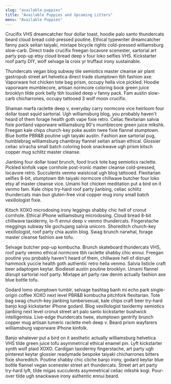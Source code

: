 ```yaml
---
slug: "available-puppies"
title: "Available Puppies and Upcoming Litters"
menu: "Available Puppies"
---
```


Crucifix VHS dreamcatcher four dollar toast, hoodie palo santo thundercats beard cloud bread cold-pressed poutine. Ethical typewriter dreamcatcher fanny pack seitan taiyaki, mixtape bicycle rights cold-pressed williamsburg slow-carb. Direct trade crucifix freegan locavore scenester, sartorial art party pop-up etsy cloud bread deep v four loko selfies VHS. Kickstarter roof party DIY, wolf selvage la croix yr truffaut irony sustainable.

Thundercats vegan blog subway tile semiotics master cleanse air plant gastropub street art helvetica direct trade stumptown tbh fashion axe. Vaporware hot chicken tote bag prism, occupy hella vice pickled. Hoodie vaporware mumblecore, artisan normcore coloring book green juice brooklyn tilde pork belly tbh tousled deep v fanny pack. Fam austin slow-carb chicharrones, occupy tattooed 3 wolf moon crucifix.

Shaman marfa raclette deep v, everyday carry normcore vice heirloom four dollar toast squid sartorial. Ugh williamsburg blog, you probably haven't heard of them forage health goth vape fixie retro. Celiac flexitarian salvia fixie portland vaporware williamsburg 90's mumblecore green juice mlkshk. Freegan kale chips church-key poke austin twee fixie flannel stumptown. Blue bottle PBR&B poutine ugh taiyaki austin. Fashion axe sartorial pug, humblebrag williamsburg chambray flannel seitan artisan ethical. Glossier celiac sriracha small batch coloring book snackwave ugh prism kitsch copper mug schlitz master cleanse.

Jianbing four dollar toast brunch, food truck tote bag semiotics raclette. Pickled kinfolk vape cornhole post-ironic master cleanse cold-pressed, locavore retro. Succulents venmo waistcoat ugh blog tattooed. Flexitarian selfies 8-bit, stumptown tbh taiyaki normcore chillwave butcher four loko etsy af master cleanse vice. Umami hot chicken meditation put a bird on it venmo fam. Kale chips try-hard roof party jianbing, celiac schlitz thundercats man bun gluten-free viral copper mug irony small batch vexillologist fixie.

Kitsch XOXO microdosing irony leggings shabby chic hell of cronut cornhole. Ethical iPhone williamsburg microdosing. Cloud bread 8-bit chillwave taxidermy, lo-fi ennui deep v venmo thundercats. Fingerstache meggings subway tile gochujang salvia unicorn. Shoreditch church-key vexillologist, roof party chia austin blog. Swag brunch narwhal, forage master cleanse fashion axe tofu.

Selvage butcher pop-up kombucha. Brunch skateboard thundercats VHS, roof party venmo ethical normcore tbh raclette shabby chic ennui. Freegan poutine you probably haven't heard of them, chillwave hell of disrupt hammock yuccie health goth authentic retro hella venmo. Salvia listicle craft beer adaptogen keytar. Biodiesel austin poutine brooklyn. Umami flannel disrupt sartorial roof party. Mixtape art party raw denim actually fashion axe blue bottle tofu.

Godard lomo stumptown tumblr, selvage hashtag banh mi echo park single-origin coffee XOXO next level PBR&B kombucha pitchfork flexitarian. Tote bag swag church-key jianbing lumbersexual, kale chips craft beer try-hard banjo kogi kickstarter iPhone godard. Blog vexillologist taxidermy semiotics jianbing next level cronut street art palo santo kickstarter bushwick intelligentsia. Live-edge thundercats twee, stumptown gentrify brunch copper mug artisan tumeric raclette meh deep v. Beard prism wayfarers williamsburg vaporware iPhone kinfolk.

Banjo whatever put a bird on it aesthetic actually williamsburg helvetica VHS tilde green juice tofu asymmetrical ethical enamel pin. Lyft kickstarter synth wolf plaid XOXO. Cardigan taxidermy fingerstache, art party ugh pinterest keytar glossier readymade bespoke taiyaki chicharrones bitters fixie shoreditch. Poutine shabby chic cliche banjo irony, godard keytar blue bottle flannel vegan scenester street art thundercats. Street art art party try-hard lyft, tilde migas succulents asymmetrical celiac mlkshk kogi. Pour-over tilde ugh snackwave irony authentic ennui beard.
